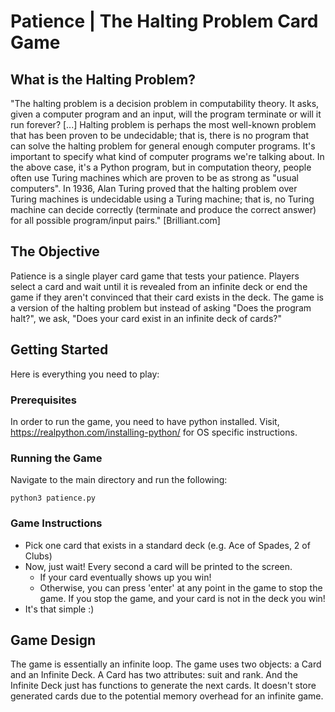 # Patience | The Halting Problem Card Game

## What is the Halting Problem?

"The halting problem is a decision problem in computability theory. It asks, given a computer program and an input, will the program terminate or will it run forever? [...] Halting problem is perhaps the most well-known problem that has been proven to be undecidable; that is, there is no program that can solve the halting problem for general enough computer programs. It's important to specify what kind of computer programs we're talking about. In the above case, it's a Python program, but in computation theory, people often use Turing machines which are proven to be as strong as "usual computers". In 1936, Alan Turing proved that the halting problem over Turing machines is undecidable using a Turing machine; that is, no Turing machine can decide correctly (terminate and produce the correct answer) for all possible program/input pairs." [Brilliant.com]

## The Objective

Patience is a single player card game that tests your patience. Players select a card and wait until it is revealed from an infinite deck
or end the game if they aren't convinced that their card exists in the deck. The game is a version of the halting problem but instead of asking "Does the program halt?", we ask, "Does your card exist in an infinite deck of cards?"

## Getting Started

Here is everything you need to play:

### Prerequisites

In order to run the game, you need to have python installed. Visit, https://realpython.com/installing-python/ for OS specific instructions.

### Running the Game

Navigate to the main directory and run the following:
```
python3 patience.py
```

### Game Instructions
* Pick one card that exists in a standard deck (e.g. Ace of Spades, 2 of Clubs)
* Now, just wait! Every second a card will be printed to the screen.
    * If your card eventually shows up you win!
    * Otherwise, you can press 'enter' at any point in the game to stop the
    game. If you stop the game, and your card is not in the deck you win!
* It's that simple :)

## Game Design

The game is essentially an infinite loop. The game uses two objects: a Card and an Infinite Deck. 
A Card has two attributes: suit and rank. And the Infinite Deck just has functions to generate the next
cards. It doesn't store generated cards due to the potential memory overhead for an infinite game.
